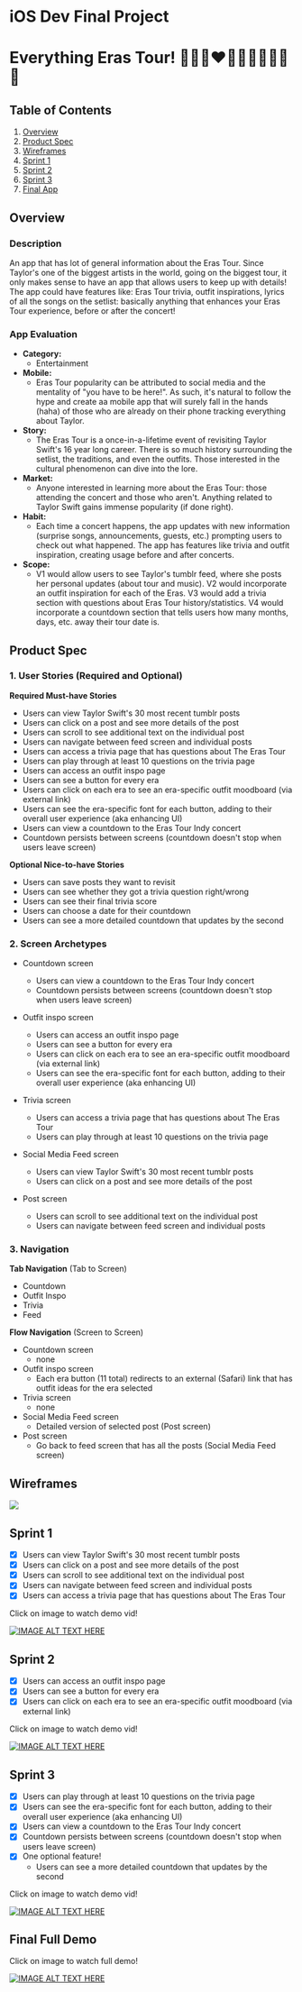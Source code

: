 iOS Dev Final Project
===

# Everything Eras Tour! 💚💛💜❤️🩵🖤🩷🩶🤎💙🤍

## Table of Contents

1. [Overview](#Overview)
2. [Product Spec](#Product-Spec)
3. [Wireframes](#Wireframes)
4. [Sprint 1](#Sprint-1)
5. [Sprint 2](#Sprint-2)
6. [Sprint 3](#Sprint-3)
7. [Final App](#Final-Full-Demo)

## Overview

### Description

An app that has lot of general information about the Eras Tour. Since Taylor's one of the biggest artists in the world, going on the biggest tour, it only makes sense to have an app that allows users to keep up with details! The app could have features like: Eras Tour trivia, outfit inspirations, lyrics of all the songs on the setlist: basically anything that enhances your Eras Tour experience, before or after the concert!

### App Evaluation

- **Category:**
    -  Entertainment
- **Mobile:**
    - Eras Tour popularity can be attributed to social media and the mentality of "you have to be here!". As such, it's natural to follow the hype and create aa mobile app that will surely fall in the hands (haha) of those who are already on their phone tracking everything about Taylor.
- **Story:**
    - The Eras Tour is a once-in-a-lifetime event of revisiting Taylor Swift's 16 year long career. There is so much history surrounding the setlist, the traditions, and even the outfits. Those interested in the cultural phenomenon can dive into the lore.
- **Market:**
    - Anyone interested in learning more about the Eras Tour: those attending the concert and those who aren't. Anything related to Taylor Swift gains immense popularity (if done right).
- **Habit:**
    - Each time a concert happens, the app updates with new information (surprise songs, announcements, guests, etc.) prompting users to check out what happened. The app has features like trivia and outfit inspiration, creating usage before and after concerts.
- **Scope:**
    - V1 would allow users to see Taylor's tumblr feed, where she posts her personal updates (about tour and music). V2 would incorporate an outfit inspiration for each of the Eras. V3 would add a trivia section with questions about Eras Tour history/statistics. V4 would incorporate a countdown section that tells users how many months, days, etc. away their tour date is.

## Product Spec

### 1. User Stories (Required and Optional)

**Required Must-have Stories**

* Users can view  Taylor Swift's 30 most recent tumblr posts
* Users can click on a post and see more details of the post
* Users can scroll to see additional text on the individual post
* Users can navigate between feed screen and individual posts
* Users can access a trivia page that has questions about The Eras Tour
* Users can play through at least 10 questions on the trivia page
* Users can access an outfit inspo page
* Users can see a button for every era
* Users can click on each era to see an era-specific outfit moodboard (via external link)
* Users can see the era-specific font for each button, adding to their overall user experience (aka enhancing UI)
* Users can view a countdown to the Eras Tour Indy concert
* Countdown persists between screens (countdown doesn't stop when users leave screen)

**Optional Nice-to-have Stories**

* Users can save posts they want to revisit
* Users can see whether they got a trivia question right/wrong
* Users can see their final trivia score
* Users can choose a date for their countdown
* Users can see a more detailed countdown that updates by the second


### 2. Screen Archetypes

* Countdown screen
    * Users can view a countdown to the Eras Tour Indy concert
    * Countdown persists between screens (countdown doesn't stop when users leave screen)


* Outfit inspo screen
    * Users can access an outfit inspo page
    * Users can see a button for every era
    * Users can click on each era to see an era-specific outfit moodboard (via external link)
    * Users can see the era-specific font for each button, adding to their overall user experience (aka enhancing UI)


* Trivia screen
    * Users can access a trivia page that has questions about The Eras Tour
    * Users can play through at least 10 questions on the trivia page


* Social Media Feed screen
    * Users can view  Taylor Swift's 30 most recent tumblr posts
    * Users can click on a post and see more details of the post


* Post screen
    * Users can scroll to see additional text on the individual post
    * Users can navigate between feed screen and individual posts


### 3. Navigation

**Tab Navigation** (Tab to Screen)

* Countdown
* Outfit Inspo
* Trivia
* Feed

**Flow Navigation** (Screen to Screen)

* Countdown screen
    * none
* Outfit inspo screen
    * Each era button (11 total) redirects to an external (Safari) link that has outfit ideas for the era selected
* Trivia screen
    * none
* Social Media Feed screen
    * Detailed version of selected post (Post screen) 
* Post screen
    * Go back to feed screen that has all the posts (Social Media Feed screen)

## Wireframes
<img src="wireframe.png">


## Sprint 1
- [x] Users can view  Taylor Swift's 30 most recent tumblr posts
- [x] Users can click on a post and see more details of the post
- [x] Users can scroll to see additional text on the individual post
- [x] Users can navigate between feed screen and individual posts
- [x] Users can access a trivia page that has questions about The Eras Tour

Click on image to watch demo vid!

[![IMAGE ALT TEXT HERE](https://img.youtube.com/vi/c0oaNqoeDrQ/0.jpg)](https://www.youtube.com/watch?v=c0oaNqoeDrQ)


## Sprint 2
- [x] Users can access an outfit inspo page
- [x] Users can see a button for every era
- [x] Users can click on each era to see an era-specific outfit moodboard (via external link)

Click on image to watch demo vid!

[![IMAGE ALT TEXT HERE](https://img.youtube.com/vi/IkeKlsKzKXw/0.jpg)](https://www.youtube.com/watch?v=IkeKlsKzKXw)


## Sprint 3
- [x] Users can play through at least 10 questions on the trivia page
- [x] Users can see the era-specific font for each button, adding to their overall user experience (aka enhancing UI)
- [x] Users can view a countdown to the Eras Tour Indy concert
- [x] Countdown persists between screens (countdown doesn't stop when users leave screen)
- [x] One optional feature! 
    * Users can see a more detailed countdown that updates by the second

Click on image to watch demo vid!

[![IMAGE ALT TEXT HERE](https://img.youtube.com/vi/p3_ogZQ4Nic/0.jpg)](https://www.youtube.com/watch?v=p3_ogZQ4Nic)


## Final Full Demo
Click on image to watch full demo!

[![IMAGE ALT TEXT HERE](https://img.youtube.com/vi/-Z6M8uQkYvA/0.jpg)](https://www.youtube.com/watch?v=-Z6M8uQkYvA)
